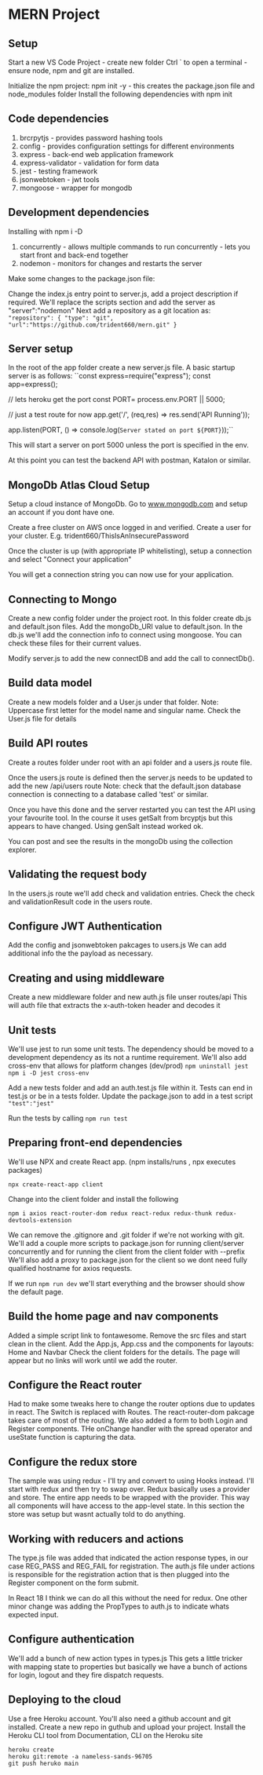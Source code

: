 # MERN Project

## Setup

Start a new VS Code Project - create new folder
Ctrl ` to open a terminal - ensure node, npm and git are installed.

Initialize the npm project: npm init -y - this creates the package.json file and node_modules folder
Install the following dependencies with npm init

## Code dependencies

1. brcrpytjs - provides password hashing tools
2. config - provides configuration settings for different environments
3. express - back-end web application framework
4. express-validator - validation for form data
5. jest - testing framework
6. jsonwebtoken - jwt tools
7. mongoose - wrapper for mongodb

## Development dependencies

Installing with npm i -D

1. concurrently - allows multiple commands to run concurrently - lets you start front and back-end together
2. nodemon - monitors for changes and restarts the server

Make some changes to the package.json file:

Change the index.js entry point to server.js, add a project description if required.
We'll replace the scripts section and add the server as "server":"nodemon"
Next add a repository as a git location as:
``"repository": {
    "type": "git",
    "url":"https://github.com/trident660/mern.git"
  }``

## Server setup

In the root of the app folder create a new server.js file.
A basic startup server is as follows:
``const express=require("express");
const app=express();

// lets heroku get the port
const PORT= process.env.PORT || 5000;

// just a test route for now
app.get('/', (req,res) => res.send('API Running'));

app.listen(PORT, () => console.log(`Server stated on port ${PORT}`));``

This will start a server on port 5000 unless the port is specified in the env.

At this point you can test the backend API with postman, Katalon or similar.

## MongoDb Atlas Cloud Setup

Setup a cloud instance of MongoDb.
Go to www.mongodb.com and setup an account if you dont have one.

Create a free cluster on AWS once logged in and verified.
Create a user for your cluster. E.g. trident660/ThisIsAnInsecurePassword

Once the cluster is up (with appropriate IP whitelisting), setup a connection and select "Connect your application"

You will get a connection string you can now use for your application.

## Connecting to Mongo

Create a new config folder under the project root. In this folder create db.js and default.json files.
Add the mongoDb_URI value to default.json.
In the db.js we'll add the connection info to connect using mongoose.
You can check these files for their current values.

Modify server.js to add the new connectDB and add the call to connectDb().

## Build data model

Create a new models folder and a User.js under that folder. Note: Uppercase first letter for the model name and singular name.
Check the User.js file for details

## Build API routes

Create a routes folder under root with an api folder and a users.js route file.

Once the users.js route is defined then the server.js needs to be updated to add the new /api/users route
Note: check that the default.json database connection is connecting to a database called 'test' or similar.

Once you have this done and the server restarted you can test the API using your favourite tool.
In the course it uses getSalt from brcyptjs but this appears to have changed. Using genSalt instead worked ok.

You can post and see the results in the mongoDb using the collection explorer.

## Validating the request body

In the users.js route we'll add check and validation entries.
Check the check and validationResult code in the users route.

## Configure JWT Authentication

Add the config and jsonwebtoken pakcages to users.js
We can add additional info the the payload as necessary.

## Creating and using middleware

Create a new middleware folder and new auth.js file unser routes/api
This will auth file that extracts the x-auth-token header and decodes it

## Unit tests

We'll use jest to run some unit tests.
The dependency should be moved to a development dependency as its not a runtime requirement.
We'll also add cross-env that allows for platform changes (dev/prod)
``npm uninstall jest
npm i -D jest cross-env``

Add a new tests folder and add an auth.test.js file within it.
Tests can end in test.js or be in a tests folder.
Update the package.json to add in a test script ``"test":"jest"``

Run the tests by calling ``npm run test``

## Preparing front-end dependencies

We'll use NPX and create React app. (npm installs/runs , npx executes packages)

``npx create-react-app client``

Change into the client folder and install the following

``npm i axios react-router-dom redux react-redux redux-thunk redux-devtools-extension``

We can remove the .gitignore and .git folder if we're not working with git.
We'll add a couple more scripts to package.json for running client/server concurrently and for running the client from the client folder with --prefix
We'll also add a proxy to package.json for the client so we dont need fully qualified hostname for axios requests.

If we run `npm run dev` we'll start everything and the browser should show the default page.

## Build the home page and nav components

Added a simple script link to fontawesome.
Remove the src files and start clean in the client.
Add the App.js, App.css and the components for layouts: Home and Navbar
Check the client folders for the details.
The page will appear but no links will work until we add the router.

## Configure the React router

Had to make some tweaks here to change the router options due to updates in react. 
The Switch is replaced with Routes.
The react-router-dom pakcage takes care of most of the routing.
We also added a form to both Login and Register components. THe onChange handler with the spread operator and useState function is capturing the data.

## Configure the redux store

The sample was using redux - I'll try and convert to using Hooks instead.
I'll start with redux and then try to swap over.
Redux basically uses a provider and store. The entire app needs to be wrapped with the provider. This way all components will have access to the app-level state.
In this section the store was setup but wasnt actually told to do anything.

## Working with reducers and actions

The type.js file was added that indicated the action response types, in our case REG_PASS and REG_FAIL for registration.
The auth.js file under actions is responsible for the registration action that is then plugged into the Register component on the form submit.

In React 18 I think we can do all this without the need for redux.
One other minor change was adding the PropTypes to auth.js to indicate whats expected input.

## Configure authentication

We'll add a bunch of new action types in types.js
This gets a little tricker with mapping state to properties but basically we have a bunch of actions for login, logout and they fire dispatch requests.

## Deploying to the cloud

Use a free Heroku account. You'll also need a github account and git installed.
Create a new repo in guthub and upload your project.
Install the Heroku CLI tool from Documentation, CLI on the Heroku site

```heroku login
heroku create
heroku git:remote -a nameless-sands-96705
git push heruko main
```